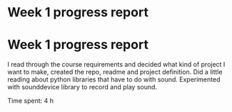 # Week 1 progress report

# Week 1 progress report

I read through the course requirements and decided what kind of project I want to make, created the repo, readme and project definition. Did a little reading about python libraries that have to do with sound. Experimented with sounddevice library to record and play sound.

Time spent: 4 h